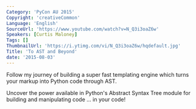 ```yaml
---
Category: 'PyCon AU 2015'
Copyright: 'creativeCommon'
Language: 'English'
SourceUrl: 'https://www.youtube.com/watch?v=N_Q3i3oaZ6w'
Speakers: [Curtis Maloney]
Tags: []
ThumbnailUrl: 'https://i.ytimg.com/vi/N_Q3i3oaZ6w/hqdefault.jpg'
Title: 'To AST and Beyond'
date: '2015-08-03'
---
```

Follow my journey of building a super fast templating engine which turns your markup into Python code through AST.

Uncover the power available in Python's Abstract Syntax Tree module for building and manipulating code ... in your code!